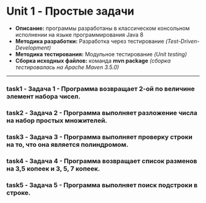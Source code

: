 # Unit 1 - Простые задачи

* **Описание:** программы разработаны в классическом консольном исполнении на языке программирования Java 8
* **Методика разработки:** Разработка через тестирование _(Test-Driven-Development)_
* **Методика тестирования:** Модульное тестирование _(Unit testing)_
* **Сборка исходных файлов:** команда **mvn package** _(сборка тестировалась на Apache Maven 3.5.0)_

___

### task1 - Задача 1 - Программа возвращает 2-ой по величине элемент набора чисел.
### task2 - Задача 2 - Программа выполняет разложение числа на набор простых множителей.
### task3 - Задача 3 - Программа выполняет проверку строки на то, что она является полиндромом.
### task4 - Задача 4 - Программа возвращает список разменов на 3,5 копеек и 3, 5, 7 копеек.
### task5 - Задача 5 - Программа выполняет поиск подстроки в строке.
